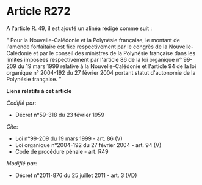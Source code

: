 # Article R272

A l'article R. 49, il est ajouté un alinéa rédigé comme suit : 

" Pour la Nouvelle-Calédonie et la Polynésie française, le montant de l'amende forfaitaire est fixé respectivement par le
congrès de la Nouvelle-Calédonie et par le conseil des ministres de la Polynésie française dans les limites imposées
respectivement par l'article 86 de la loi organique n° 99-209 du 19 mars 1999 relative à la Nouvelle-Calédonie et l'article
94 de la loi organique n° 2004-192 du 27 février 2004 portant statut d'autonomie de la Polynésie française. "

**Liens relatifs à cet article**

_Codifié par_:

  - Décret n°59-318 du 23 février 1959

_Cite_:

  - Loi n°99-209 du 19 mars 1999 - art. 86 (V)
  - Loi organique n°2004-192 du 27 février 2004 - art. 94 (V)
  - Code de procédure pénale - art. R49

_Modifié par_:

  - Décret n°2011-876 du 25 juillet 2011 - art. 3 (VD)
